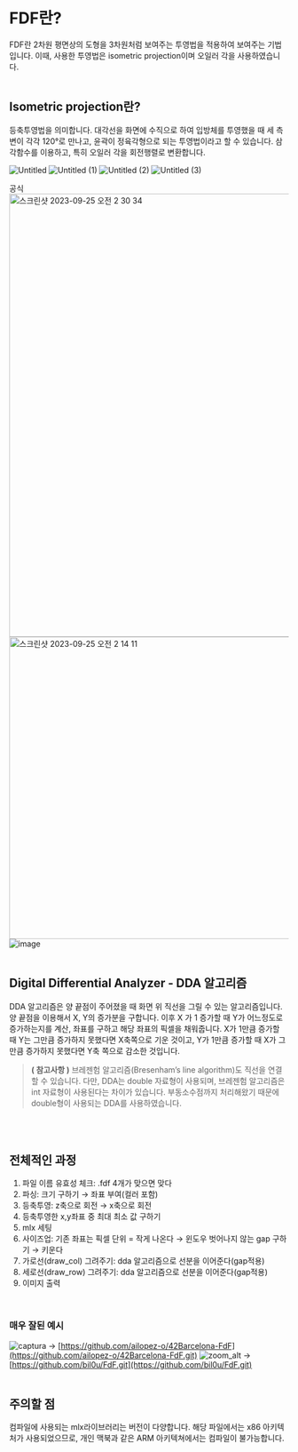 # FDF란?
FDF란 2차원 평면상의 도형을 3차원처럼 보여주는 투영법을 적용하여 보여주는 기법입니다.
이때, 사용한 투영법은 isometric projection이며 오일러 각을 사용하였습니다.
<br><br>


## Isometric projection란?
등축투영법을 의미합니다. 대각선을 화면에 수직으로 하여 입방체를 투영했을 때 세 측변이 각각 120°로 만나고, 윤곽이 정육각형으로 되는 투영법이라고 할 수 있습니다. 삼각함수를 이용하고, 특히 오일러 각을 회전행렬로 변환합니다.

![Untitled](https://github.com/8luerose/FDF/assets/105616046/292b32d9-dd70-44b9-bc0d-5816b1c2d6da)
![Untitled (1)](https://github.com/8luerose/FDF/assets/105616046/5996fff7-9568-4ef1-a41a-5a418893a9b9)
![Untitled (2)](https://github.com/8luerose/FDF/assets/105616046/321caba3-7839-49d4-98d7-c43673d804d5)
![Untitled (3)](https://github.com/8luerose/FDF/assets/105616046/333e244b-b247-4ede-b7ab-44f52c6c78fa)

공식<br>
<img width="798" alt="스크린샷 2023-09-25 오전 2 30 34" src="https://github.com/8luerose/FDF/assets/105616046/cc719f84-3bf5-4c8b-9739-7bddf5c7b2e3">
<img width="544" alt="스크린샷 2023-09-25 오전 2 14 11" src="https://github.com/8luerose/FDF/assets/105616046/63fff799-d046-4423-834b-a4c0cc4c3911">
![image](https://github.com/8luerose/FDF/assets/105616046/b7995b94-91fd-4a2e-af2e-486049b25c22)
<br><br>


## Digital Differential Analyzer - DDA 알고리즘
DDA 알고리즘은 양 끝점이 주어졌을 때 화면 위 직선을 그릴 수 있는 알고리즘입니다.
양 끝점을 이용해서 X, Y의 증가분을 구합니다. 이후 X 가 1 증가할 때 Y가 어느정도로 증가하는지를 계산,
좌표를 구하고 해당 좌표의 픽셀을 채워줍니다. X가 1만큼 증가할 때 Y는 그만큼 증가하지 못했다면 X축쪽으로 기운 것이고, Y가 1만큼 증가할 때 X가 그만큼 증가하지 못했다면 Y축 쪽으로 감소한 것입니다.

> **( 참고사항 )** 브레젠험 알고리즘(Bresenham’s line algorithm)도 직선을 연결할 수 있습니다. 다만, DDA는 double 자료형이 사용되며, 브레젠험 알고리즘은 int 자료형이 사용된다는 차이가 있습니다. 부동소수점까지 처리해왔기 때문에 double형이 사용되는 DDA를 사용하였습니다.


<br><br>
## 전체적인 과정
1. 파일 이름 유효성 체크: .fdf  4개가 맞으면 맞다
2. 파싱: 크기 구하기 → 좌표 부여(컬러 포함)
3. 등축투영: z축으로 회전 → x축으로 회전
4. 등축투영한 x,y좌표 중 최대 최소 값 구하기
5. mlx 세팅
6. 사이즈업: 기존 좌표는 픽셀 단위 = 작게 나온다 → 윈도우 벗어나지 않는 gap 구하기 → 키운다
7. 가로선(draw_col) 그려주기: dda 알고리즘으로 선분을 이어준다(gap적용)
8. 세로선(draw_row) 그려주기: dda 알고리즘으로 선분을 이어준다(gap적용)
9. 이미지 출력
<br>

### 매우 잘된 예시
![captura](https://github.com/8luerose/FDF/assets/105616046/47d829fe-748f-432b-8597-74618ce543de)
-> [https://github.com/ailopez-o/42Barcelona-FdF](https://github.com/ailopez-o/42Barcelona-FdF.git)
![zoom_alt](https://github.com/8luerose/FDF/assets/105616046/51e89e7c-3832-4e44-b2a2-4cfc8145ae7e)
-> [https://github.com/bil0u/FdF.git](https://github.com/bil0u/FdF.git)
<br><br>

## 주의할 점
컴파일에 사용되는 mlx라이브러리는 버전이 다양합니다. 해당 파일에서는 x86 아키텍처가 사용되었으므로, 개인 맥북과 같은 ARM 아키텍쳐에서는 컴파일이 불가능합니다.
